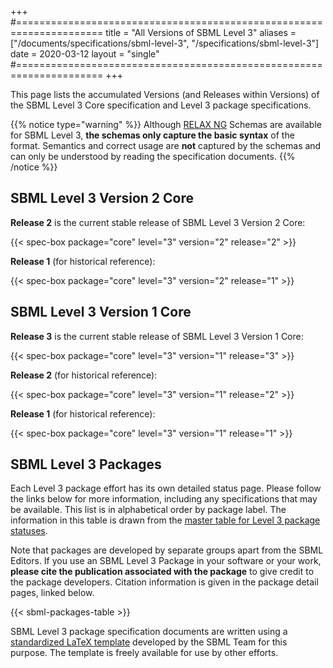 +++
#=====================================================================
title  = "All Versions of SBML Level 3"
aliases = ["/documents/specifications/sbml-level-3", "/specifications/sbml-level-3"]
date   = 2020-03-12
layout = "single"
#=====================================================================
+++

This page lists the accumulated Versions (and Releases within Versions) of the SBML Level&nbsp;3 Core specification and Level&nbsp;3 package specifications.

{{% notice type="warning" %}}
Although [RELAX NG](https://en.wikipedia.org/wiki/RELAX_NG) Schemas are available for SBML Level&nbsp;3, **the schemas only capture the basic syntax** of the format.  Semantics and correct usage are **not** captured by the schemas and can only be understood by reading the specification documents.
{{% /notice %}}


## SBML Level 3 Version 2 Core

**Release 2** is the current stable release of SBML Level 3 Version 2 Core:

{{< spec-box package="core" level="3" version="2" release="2" >}}

**Release 1** (for historical reference):

{{< spec-box package="core" level="3" version="2" release="1" >}}


## SBML Level 3 Version 1 Core

**Release 3** is the current stable release of SBML Level 3 Version 1 Core:

{{< spec-box package="core" level="3" version="1" release="3" >}}

**Release 2** (for historical reference):

{{< spec-box package="core" level="3" version="1" release="2" >}}

**Release 1** (for historical reference):

{{< spec-box package="core" level="3" version="1" release="1" >}}


## SBML Level 3 Packages

Each Level 3 package effort has its own detailed status page. Please follow the links below for more information, including any specifications that may be available. This list is in alphabetical order by package label. The information in this table is drawn from the [master table for Level 3 package statuses](https://docs.google.com/spreadsheets/d/1pa01Z72t1UKrjliAXBhxjjN1nnOf00gXcfm4_pWXOxA).

Note that packages are developed by separate groups apart from the SBML Editors. If you use an SBML Level&nbsp;3 Package in your software or your work, **please cite the publication associated with the package** to give credit to the package developers. Citation information is given in the package detail pages, linked below.

{{< sbml-packages-table >}}

SBML Level 3 package specification documents are written using a [standardized LaTeX template](https://doi.org/10.1186/s13104-017-2788-1) developed by the SBML Team for this purpose. The template is freely available for use by other efforts.
